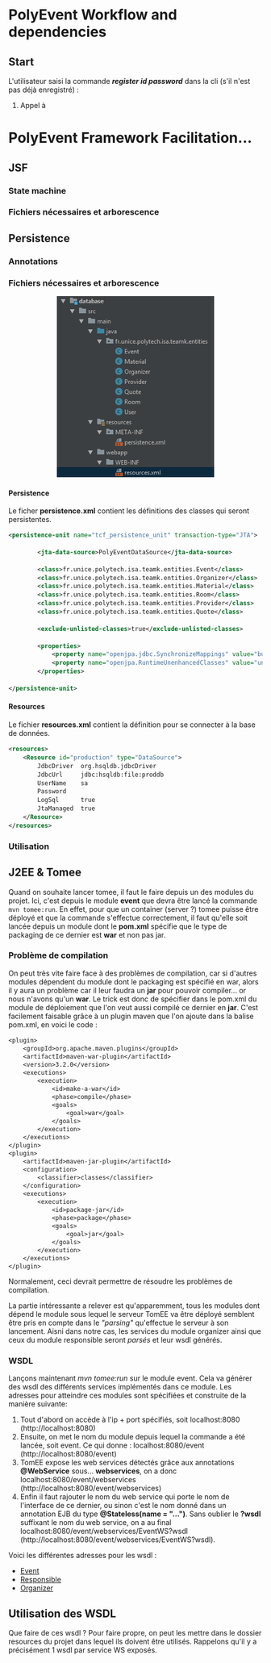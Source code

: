 # PolyEvent Workflow and dependencies

## Start

L'utilisateur saisi la commande ***register id password*** dans la cli (s'il n'est pas déjà enregistré) :
1. Appel à

# PolyEvent Framework Facilitation...

## JSF

### State machine

### Fichiers nécessaires et arborescence

## Persistence

### Annotations

### Fichiers nécessaires et arborescence

<p align="center">
  <img src="https://raw.githubusercontent.com/Shanoi/bug-free-disco/master/XQC/Imgs/BD.png"/>
</p>

#### Persistence

Le ficher **persistence.xml** contient les définitions des classes qui seront persistentes.

```xml
<persistence-unit name="tcf_persistence_unit" transaction-type="JTA">

        <jta-data-source>PolyEventDataSource</jta-data-source>

        <class>fr.unice.polytech.isa.teamk.entities.Event</class>
        <class>fr.unice.polytech.isa.teamk.entities.Organizer</class>
        <class>fr.unice.polytech.isa.teamk.entities.Material</class>
        <class>fr.unice.polytech.isa.teamk.entities.Room</class>
        <class>fr.unice.polytech.isa.teamk.entities.Provider</class>
        <class>fr.unice.polytech.isa.teamk.entities.Quote</class>

        <exclude-unlisted-classes>true</exclude-unlisted-classes>

        <properties>
            <property name="openjpa.jdbc.SynchronizeMappings" value="buildSchema(ForeignKeys=true)"/>
            <property name="openjpa.RuntimeUnenhancedClasses" value="unsupported" />
        </properties>

</persistence-unit>
```

#### Resources

Le fichier **resources.xml** contient la définition pour se connecter à la base de données.

```xml
<resources>
    <Resource id="production" type="DataSource">
        JdbcDriver  org.hsqldb.jdbcDriver
        JdbcUrl     jdbc:hsqldb:file:proddb
        UserName    sa
        Password
        LogSql      true
        JtaManaged  true
    </Resource>
</resources>
```

### Utilisation


## J2EE & Tomee

Quand on souhaite lancer tomee, il faut le faire depuis un des modules du projet. Ici, c'est depuis le module **event** que devra être lancé la commande `mvn tomee:run`.
En effet, pour que un container (server ?) tomee puisse être déployé et que la commande s'effectue correctement, il faut qu'elle soit lancée depuis un module dont le **pom.xml** spécifie que le type de packaging de ce dernier est **war** et non pas jar.

### Problème de compilation

On peut très vite faire face à des problèmes de compilation, car si d'autres modules dépendent du module dont le packaging est spécifié en war, alors il y aura un problème car il leur faudra un **jar** pour pouvoir compiler... or nous n'avons qu'un **war**. Le trick est donc de spécifier dans le pom.xml du module de déploiement que l'on veut aussi compilé ce dernier en **jar**. C'est facilement faisable grâce à un plugin maven que l'on ajoute dans la balise pom.xml, en voici le code :

```
<plugin>
    <groupId>org.apache.maven.plugins</groupId>
    <artifactId>maven-war-plugin</artifactId>
    <version>3.2.0</version>
    <executions>
        <execution>
            <id>make-a-war</id>
            <phase>compile</phase>
            <goals>
                <goal>war</goal>
            </goals>
        </execution>
    </executions>
</plugin>
<plugin>
    <artifactId>maven-jar-plugin</artifactId>
    <configuration>
        <classifier>classes</classifier>
    </configuration>
    <executions>
        <execution>
            <id>package-jar</id>
            <phase>package</phase>
            <goals>
                <goal>jar</goal>
            </goals>
        </execution>
    </executions>
</plugin>
```

Normalement, ceci devrait permettre de résoudre les problèmes de compilation.

La partie intéressante a relever est qu'apparemment, tous les modules dont dépend le module sous lequel le serveur TomEE va être déployé semblent être pris en compte dans le *"parsing"* qu'effectue le serveur à son lancement. Aisni dans notre cas, les services du module organizer ainsi que ceux du module responsible seront *parsés* et leur wsdl générés.

### WSDL

Lançons maintenant *mvn tomee:run* sur le module event. Cela va générer des wsdl des différents services implémentés dans ce module. Les adresses pour atteindre ces modules sont spécifiées et construite de la manière suivante:
1. Tout d'abord on accède à l'ip + port spécifiés, soit localhost:8080 (http://localhost:8080)
2. Ensuite, on met le nom du module depuis lequel la commande a été lancée, soit event. Ce qui donne : localhost:8080/event (http://localhost:8080/event)
3. TomEE expose les web services détectés grâce aux annotations **@WebService** sous... **webservices**, on a donc localhost:8080/event/webservices (http://localhost:8080/event/webservices)
4. Enfin il faut rajouter le nom du web service qui porte le nom de l'interface de ce dernier, ou sinon c'est le nom donné dans un annotation EJB du type **@Stateless(name = "...")**. Sans oublier le **?wsdl** suffixant le nom du web service, on a au final localhost:8080/event/webservices/EventWS?wsdl (http://localhost:8080/event/webservices/EventWS?wsdl).

Voici les différentes adresses pour les wsdl :
+ [Event](http://localhost:8080/event/webservices/EventWS?wsdl)
+ [Responsible](http://localhost:8080/event/webservices/OrganizerWS?wsdl)
+ [Organizer](http://localhost:8080/event/webservices/ResponsibleWS?wsdl)

## Utilisation des WSDL

Que faire de ces wsdl ? Pour faire propre, on peut les mettre dans le dossier resources du projet dans lequel ils doivent être utilisés. Rappelons qu'il y a précisément 1 wsdl par service WS exposés.
